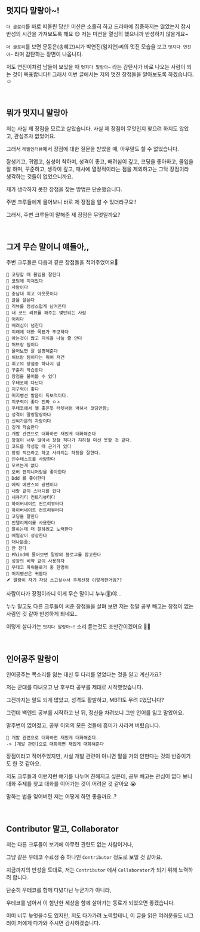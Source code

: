 ## 멋지다 말랑아~!

`더 글로리`를 바로 떠올린 당신!
미션은 소홀히 하고 드라마에 집중하지는 않았는지 잠시 반성의 시간을 가져보도록 해요 😊
저는 미션을 열심히 했으니까 반성하지 않을게요~


`더 글로리`를 보면 문동은(송혜고)씨가 박연진(임지연)씨의 멋진 모습을 보고 `멋지다 연진아~` 라며 감탄하는 장면이 나옵니다.

저도 연진이처럼 남들이 보았을 때 `멋지다 말랑아~` 라는 감탄사가 바로 나오는 사람이 되는 것이 목표랍니다!!
그래서 이번 글에서는 저의 멋진 장점들을 알아보도록 하겠습니다.☺️

<br>

## 뭐가 멋지니 말랑아
저는 사실 제 장점을 모르고 살았습니다.
사실 제 장점이 무엇인지 찾으려 하지도 않았고, 관심조차 없었어요.

그래서 `레벨인터뷰`에서 장점에 대한 질문을 받았을 때, 아무말도 할 수 없었습니다.

잘생기고, 귀엽고, 심성이 착하며, 성격이 좋고, 배려심이 깊고,
코딩을 좋아하고, 몰입을 잘 하며, 꾸준하고, 생각이 깊고, 매사에 열정적이라는 점을 제외하고는
그닥 장점이라 생각하는 것들이 없었으니까요.

제가 생각하지 못한 장점을 찾는 방법은 단순했습니다.

주변 크루들에게 물어보니 바로 제 장점을 알 수 있더라구요!!

그래서, 주변 크루들이 말해준 제 장점은 무엇일까요?


<br>

## 그게 무슨 말이니 얘들아,,
주변 크루들은 다음과 같은 장점들을 적어주었어요🎉 
```angular2html
🙋 코딩할 때 몰입을 잘한다
👀 코딩에 미쳐있다
👀 사람이다
🙋 충남대 최고 아웃풋이다
👀 글을 잘쓴다
🙋 리뷰를 정성스럽게 남겨준다
👀 내 코드 리뷰를 해주는 몇안되는 사람
👀 어리다
🙋 배려심이 넘친다
🙋 미래에 대한 목표가 뚜렷하다
🙋 아는것이 많고 지식을 나눌 줄 안다 
👀 허브랑 팀이다
👀 물어보면 잘 설명해준다
🌿 허브랑 팀이다는 뭐여 저건
👀 최고의 장점중 하나지 암
🌿 꾸준히 학습한다
👀 장점을 물어볼 수 있다
👀 우테코에 다닌다
🌿 지구력이 좋다
🌿 머지뻥션 발음이 독보적이다.
🙋 지구력이 좋다 진짜 ㅇㅈ
🌿 우테코에서 젤 좋은듯 터렛처럼 박혀서 코딩만함;
🙋 성격이 말랑말랑하다
🙋 신씨가문의 자랑이다
🌿 깊게 학습한다
👀 개발 관련으로 대화하면 재밌게 대화해준다
🌿 장점이 너무 많아서 장점 적다가 지하철 미션 못할 것 같다.
🌿 코드를 작성할 때 근거가 있다
🌿 장점 적으라고 하고 사라지는 하청을 잘한다.
👀 인수테스트를 사랑한다
🚕 모르는게 없다
👀 오버 엔지니어링을 좋아한다
👀 Ddd 를 좋아한다
🌿 에릭 에반스의 광팬이다
🚕 내랑 같이 스터디를 한다
👀 세큐리티 컨트리뷰터다
🙋 하이버네이트 컨트리뷰터다
🌿 하이버네이트 컨트리뷰터다
🌿 코딩을 잘한다
🙋 인텔리제이를 사용한다
🌿 잘하는데 더 잘하려고 노력한다
🙋 매일같이 성장한다
🌿 대나문줄;
👀 안 잔다
🙋 Phind에 물어보면 말랑의 블로그를 참고한다
🌿 성장의 비약 같이 사용하자
🌿 우테코 파워블로거 중 한명이
👀 머지뻥션은 귀엽다
🪶 말랑이 자기 자랑 쓰고싶ㅇ서 주제선정 이렇게한거임??
```

사람이다가 장점이라니 이게 무슨 말이니 누누(👀)야...

누누 말고도 다른 크루들이 써준 장점들을 살펴 보면 저는 정말 공부 빼고는 장점이 없는 사람인 것 같아 반성하게 되네요..

이렇게 살다가는 `멋지다 말랑아~!` 소리 듣는것도 조만간이겠어요 😮‍💨


<br>

## 인어공주 말랑이
인어공주는 목소리를 잃는 대신 두 다리를 얻었다는 것을 알고 계신가요?

저는 군대를 다녀오고 난 후부터 공부를 제대로 시작했었습니다.

그전까지는 말도 되게 많았고, 성격도 활발하고, MBTI도 무려 `E`였답니다?

그런데 백엔드 공부를 시작하고 난 뒤, 정신을 차려보니 그만 언어를 잃고 말았어요.

말주변이 없어졌고, 공부 이외의 모든 것들에 흥미가 사라져 버렸습니다.

```
👀 개발 관련으로 대화하면 재밌게 대화해준다.
-> [개발 관련]으로 대화하면 재밌게 대화해준다
```
장점이라고 적어주었지만, 사실 개발 관련이 아니면 말을 거의 안한다는 것의 반증이기도 한 것 같아요.

저도 크루들과 이런저런 얘기를 나누며 친해지고 싶은데, 공부 빼고는 관심이 없다 보니 대화 주제를 찾고 대화를 이어가는 것이 어려운 것 같아요 😭

말하는 법을 잊어버린 저는 어떻게 하면 좋을까요..?

<br>

## Contributor 말고, Collaborator

저는 다른 크루들이 보기에 아무련 관련도 없는 사람이거나, 

그냥 같은 우테코 수료생 중 하나인 `Contributor` 정도로 보일 것 같아요.

지금까지의 반성을 토대로, 저는 `Contributor` 에서 `Collaborator`가 되기 위해 노력하려 합니다.

단순히 우테코를 함께 다녔다닌 누군가가 아니라,

우테코를 넘어서 이 험난한 세상을 함께 살아가는 동료가 되었으면 좋겠습니다.

이미 너무 늦엇을수도 있지만, 저도 다가가려 노력할테니, 이 글을 읽은 여러분들도 너그러이 저에게 다가와 주시면 감사하겠습니다.

